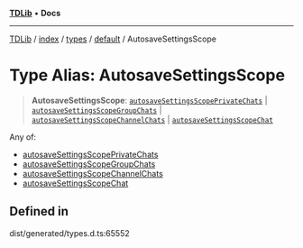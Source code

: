 [**TDLib**](../../../../../../README.md) • **Docs**

***

[TDLib](../../../../../../modules.md) / [index](../../../../../README.md) / [types](../../../README.md) / [default](../README.md) / AutosaveSettingsScope

# Type Alias: AutosaveSettingsScope

> **AutosaveSettingsScope**: [`autosaveSettingsScopePrivateChats`](autosaveSettingsScopePrivateChats.md) \| [`autosaveSettingsScopeGroupChats`](autosaveSettingsScopeGroupChats.md) \| [`autosaveSettingsScopeChannelChats`](autosaveSettingsScopeChannelChats.md) \| [`autosaveSettingsScopeChat`](autosaveSettingsScopeChat.md)

Any of:
- [autosaveSettingsScopePrivateChats](autosaveSettingsScopePrivateChats.md)
- [autosaveSettingsScopeGroupChats](autosaveSettingsScopeGroupChats.md)
- [autosaveSettingsScopeChannelChats](autosaveSettingsScopeChannelChats.md)
- [autosaveSettingsScopeChat](autosaveSettingsScopeChat.md)

## Defined in

dist/generated/types.d.ts:65552
